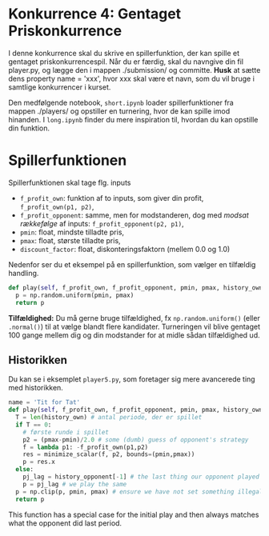 # Konkurrence 4: Gentaget Priskonkurrence

I denne konkurrence skal du skrive en spillerfunktion, der kan spille et gentaget priskonkurrencespil. 
Når du er færdig, skal du navngive din fil player.py, og lægge den i mappen ./submission/ og committe. **Husk** at sætte dens property name = 'xxx', hvor xxx skal være et navn, som du vil bruge i samtlige konkurrencer i kurset.

Den medfølgende notebook, `short.ipynb` loader spillerfunktioner fra mappen ./players/ og opstiller en turnering, hvor de kan spille imod hinanden. I `long.ipynb` finder du mere inspiration til, hvordan du kan opstille din funktion. 

# Spillerfunktionen

Spillerfunktionen skal tage flg. inputs

* `f_profit_own`: funktion af to inputs, som giver din profit, `f_profit_own(p1, p2)`,
* `f_profit_opponent`: samme, men for modstanderen, dog med *modsat rækkefølge* af inputs: `f_profit_opponent(p2, p1)`,
* `pmin`: float, mindste tilladte pris,
* `pmax`: float, største tilladte pris,
* `discount_factor`: float, diskonteringsfaktorn (mellem 0.0 og 1.0)

Nedenfor ser du et eksempel på en spillerfunktion, som vælger en tilfældig handling.

```Python
def play(self, f_profit_own, f_profit_opponent, pmin, pmax, history_own, history_opponent, discount_factor):
  p = np.random.uniform(pmin, pmax)
  return p 
```

**Tilfældighed:** Du må gerne bruge tilfældighed, fx `np.random.uniform()` (eller `.normal()`) til at vælge blandt flere kandidater. 
Turneringen vil blive gentaget 100 gange mellem dig og din modstander for at midle sådan tilfældighed ud.

## Historikken 

Du kan se i eksemplet `player5.py`, som foretager sig mere avancerede ting med historikken. 

```Python
name = 'Tit for Tat'
def play(self, f_profit_own, f_profit_opponent, pmin, pmax, history_own, history_opponent, discount_factor):
  T = len(history_own) # antal periode, der er spillet 
  if T == 0: 
    # første runde i spillet
    p2 = (pmax-pmin)/2.0 # some (dumb) guess of opponent's strategy
    f = lambda p1: -f_profit_own(p1,p2)
    res = minimize_scalar(f, p2, bounds=(pmin,pmax))
    p = res.x
  else: 
    pj_lag = history_opponent[-1] # the last thing our opponent played 
    p = pj_lag # we play the same 
  p = np.clip(p, pmin, pmax) # ensure we have not set something illegal
  return p 
```

This function has a special case for the initial play and then always matches what the opponent did last period. 
